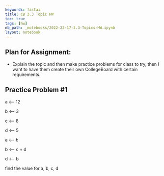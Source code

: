 ```yaml
---
keywords: fastai
title: CB 3.3 Topic HW
toc: true
tags: [hw]
nb_path: _notebooks/2022-22-17-3.3-Topics-HW.ipynb
layout: notebook
---
```


<!--
#################################################
### THIS FILE WAS AUTOGENERATED! DO NOT EDIT! ###
#################################################
# file to edit: _notebooks/2022-22-17-3.3-Topics-HW.ipynb
-->

<div class="container" id="notebook-container">
        
<div class="cell border-box-sizing text_cell rendered"><div class="inner_cell">
<div class="text_cell_render border-box-sizing rendered_html">
<h2 id="Plan-for-Assignment:">Plan for Assignment:<a class="anchor-link" href="#Plan-for-Assignment:"> </a></h2><ul>
<li>Explain the topic and then make practice problems for class to try, then I want to have them create their own CollegeBoard with certain requirements. </li>
</ul>

</div>
</div>
</div>
<div class="cell border-box-sizing text_cell rendered"><div class="inner_cell">
<div class="text_cell_render border-box-sizing rendered_html">
<h2 id="Practice-Problem-#1">Practice Problem #1<a class="anchor-link" href="#Practice-Problem-#1"> </a></h2><p>a &lt;-- 12</p>
<p>b &lt;-- 3</p>
<p>c &lt;-- 8</p>
<p>d &lt;-- 5</p>
<p>a &lt;-- b</p>
<p>b &lt;-- c + d</p>
<p>d &lt;-- b</p>
<p>find the value for a, b, c, d</p>

</div>
</div>
</div>
</div>
 

